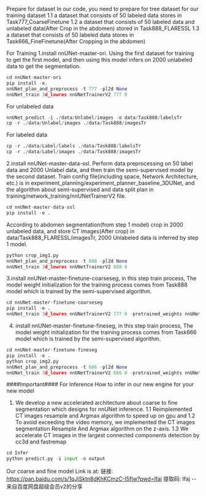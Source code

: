 Prepare for dataset
In our code, you need to prepare for tree dataset for our training dataset
1.1 a dataset that consists of 50 labeled data stores in Task777_CoarseFinetune
1.2 a dataset that consists of 50 labeled data and unlabeled data(After Crop in the abdomen) stored in Task888_FLARESSL
1.3 a dataset that consists of 50 labeled data stores in Task666_FineFinetune(After Cropping in the abdomen)

For Training
1.install nnUNet-master-ori. Using the first dataset for training to get the first model, and then using this model infers on 2000 unlabeled data to get the segmentation.

```python
cd nnUNet-master-ori
pip install -e.
nnUNet_plan_and_preprocess -t 777 -pl2d None
nnUNet_train 3d_lowres nnUNetTrainerV2 777 0
```

For unlabeled data
```python
nnUNet_predict -i ./data/Unlabel/images -o data/Task888/labelsTr
cp -r ./data/Unlabel/images ./data/Task888/imagesTr
```
For labeled data
```python
cp -r ./data/Label/labels ./data/Task888/labelsTr
cp -r ./data/Label/images ./data/Task888/imagesTr
```


2.install nnUNet-master-data-ssl. Perform data preprocessing on 50 label data and 2000 Unlabel data, and then train the semi-supervised model by the second dataset. Train config file(including space, Network Architecture, etc.) is in experiment_planning/experiment_planner_baseline_3DUNet, and the algorithm about semi-supervised and data split plan in training/network_training/nnUNetTrainerV2 file. 
```python
cd nnUNet-master-data-ssl
pip install -e .
```
According to abdomen segmentation(from step 1 model) crop in 2000 unlabeled data, and store CT images(After crop) in data/Task888_FLARESSL/imagesTr, 2000 Unlabeled data is inferred by step 1 model.
```python
python crop_img1.py
nnUNet_plan_and_preprocess -t 888 -pl2d None
nnUNet_train 3d_lowres nnUNetTrainerV2 888 0
```

3.install nnUNet-master-finetune-coarseseg, in this step train process, The model weight initialization for the training process comes from Task888 model which is trained by the semi-supervised algorithm.
```python
cd nnUNet-master-finetune-coarseseg
pip install -e .
nnUNet_train 3d_lowres nnUNetTrainerV2 777 0 -pretrained_weights nnUNet_trained_models/nnUNet/3d_fullres/Task888_FLARESSL/nnUNetTrainerV2__nnUNetPlansv2.1/fold_0/model_final_checkpoint.model
```
4. install nnUNet-master-finetune-fineseg, in this step train process, The model weight initialization for the training process comes from Task666 model which is trained by the semi-supervised algorithm.
```python
cd nnUNet-master-finetune-fineseg
pip install -e .
python crop_img2.py
nnUNet_plan_and_preprocess -t 666 -pl2d None
nnUNet_train 3d_lowres nnUNetTrainerV2 666 0 -pretrained_weights nnUNet_trained_models/nnUNet/3d_fullres/Task777_CoarseFinetune/nnUNetTrainerV2__nnUNetPlansv2.1/fold_0/model_final_checkpoint.model
```
####Important####
For Inference
How to infer in our new engine for your new model
1. We develop a new accelerated architecture about coarse to fine segmentation which designs for nnUNet inference.
1.1 Reimplemented CT images resample and Argmax algorithm to speed up on gpu and 
1.2 To avoid exceeding the video memory, we implemented the CT images segmentation Resample And Argmax algorithm on the z-axis.
1.3 We accelerate CT images in the largest connected components detection by cc3d and fastremap
```python
cd Infer
python predict.py -i input -o output
```
Our coarse and fine model Link is at:
链接: https://pan.baidu.com/s/1qJjSktn8dKhKCmzC-I5flw?pwd=lfaj 提取码: lfaj 
--来自百度网盘超级会员v2的分享

